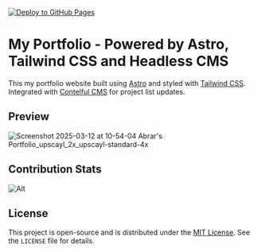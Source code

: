 [![Deploy to GitHub Pages](https://github.com/AbrarAbe/my-portfolio/actions/workflows/astro.yml/badge.svg)](https://github.com/AbrarAbe/my-portfolio/actions/workflows/astro.yml)

# My Portfolio - Powered by Astro, Tailwind CSS and Headless CMS

This my portfolio website built using [Astro](https://astro.build/) and styled with [Tailwind CSS](https://tailwindcss.com/).
Integrated with [Contelful CMS](https://contentful.com) for project list updates.

## Preview
![Screenshot 2025-03-12 at 10-54-04 Abrar's Portfolio_upscayl_2x_upscayl-standard-4x](https://github.com/user-attachments/assets/2ad86a3d-c771-41c9-8aa9-4db141e545be)

## Contribution Stats
![Alt](https://repobeats.axiom.co/api/embed/cc8ae5e7a81370d04f51a97181ce5cb16ea4814b.svg "Repobeats analytics image")

## License
This project is open-source and is distributed under the [MIT License](LICENSE). See the `LICENSE` file for details.
